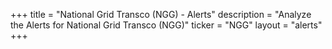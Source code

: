 +++
title = "National Grid Transco (NGG) - Alerts"
description = "Analyze the Alerts for National Grid Transco (NGG)"
ticker = "NGG"
layout = "alerts"
+++

